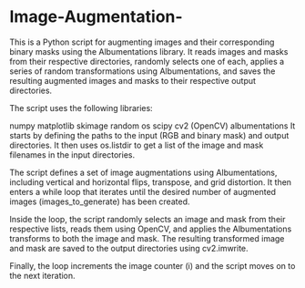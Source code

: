# Image-Augmentation-

This is a Python script for augmenting images and their corresponding binary masks using the Albumentations library. It reads images and masks from their respective directories, randomly selects one of each, applies a series of random transformations using Albumentations, and saves the resulting augmented images and masks to their respective output directories.

The script uses the following libraries:

numpy
matplotlib
skimage
random
os
scipy
cv2 (OpenCV)
albumentations
It starts by defining the paths to the input (RGB and binary mask) and output directories. It then uses os.listdir to get a list of the image and mask filenames in the input directories.

The script defines a set of image augmentations using Albumentations, including vertical and horizontal flips, transpose, and grid distortion. It then enters a while loop that iterates until the desired number of augmented images (images_to_generate) has been created.

Inside the loop, the script randomly selects an image and mask from their respective lists, reads them using OpenCV, and applies the Albumentations transforms to both the image and mask. The resulting transformed image and mask are saved to the output directories using cv2.imwrite.

Finally, the loop increments the image counter (i) and the script moves on to the next iteration.
